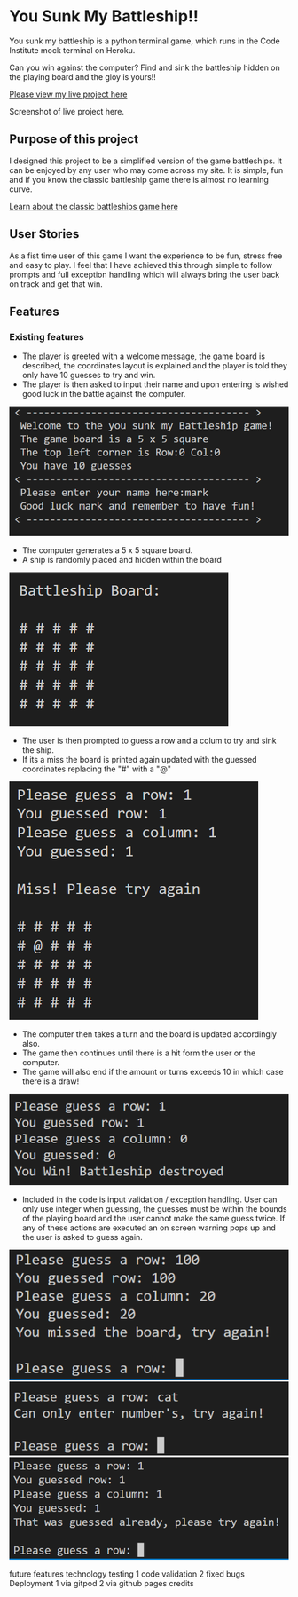 # You Sunk My Battleship!!

You sunk my battleship is a python terminal game, which runs in the Code Institute mock terminal on Heroku. 

Can you win against the computer? Find and sink the battleship hidden on the playing board and the gloy is yours!!

[Please view my live project here]()

Screenshot of live project here.

## Purpose of this project

I designed this project to be a simplified version of the game battleships. It can be enjoyed by any user who may come across my site. It is simple, fun and if you know the classic battleship game there is almost no learning curve. 

[Learn about the classic battleships game here](https://en.wikipedia.org/wiki/Battleship_(game))

## User Stories

As a fist time user of this game I want the experience to be fun, stress free and easy to play. I feel that I have achieved this through simple to follow prompts and full exception handling which will always bring the user back on track and get that win.

## Features

### Existing features
* The player is greeted with a welcome message, the game board is described, the coordinates layout is explained and the player is told they only have 10 guesses to try and win. 
* The player is then asked to input their name and upon entering is wished good luck in the battle against the computer.

![Welcome message screenshot](screenshots/welcome_message_screenshot.PNG) 

* The computer generates a 5 x 5 square board.
* A ship is randomly placed and hidden within the board 

![Board screenshot](screenshots/playing_board_screenshot.PNG) 

* The user is then prompted to guess a row and a colum to try and sink the ship.
* If its a miss the board is printed again updated with the guessed coordinates replacing the "#" with a "@" 

![Player miss screenshot](screenshots/miss_screenshot.PNG)

* The computer then takes a turn and the board is updated accordingly also.
* The game then continues until there is a hit form the user or the computer.
* The game will also end if the amount or turns exceeds 10 in which case there is a draw!

![Player win screenshot](screenshots/player_win_screenshot.PNG)

* Included in the code is input validation / exception handling. User can only use integer when guessing, the guesses must be within the bounds of the playing board and the user cannot make the same guess twice. If any of these actions are executed an on screen warning pops up and the user is asked to guess again.

![Missed board screenshot](screenshots/missed_board_screenshot.PNG)
![Number only screenshot](screenshots/numbers_only_screenshot.PNG)
![Duplicate guess screenshot](screenshots/duplicate_guess_screenshot.PNG)




future features
technology
testing
   1 code validation
   2 fixed bugs
Deployment
   1 via gitpod
   2 via github pages
credits